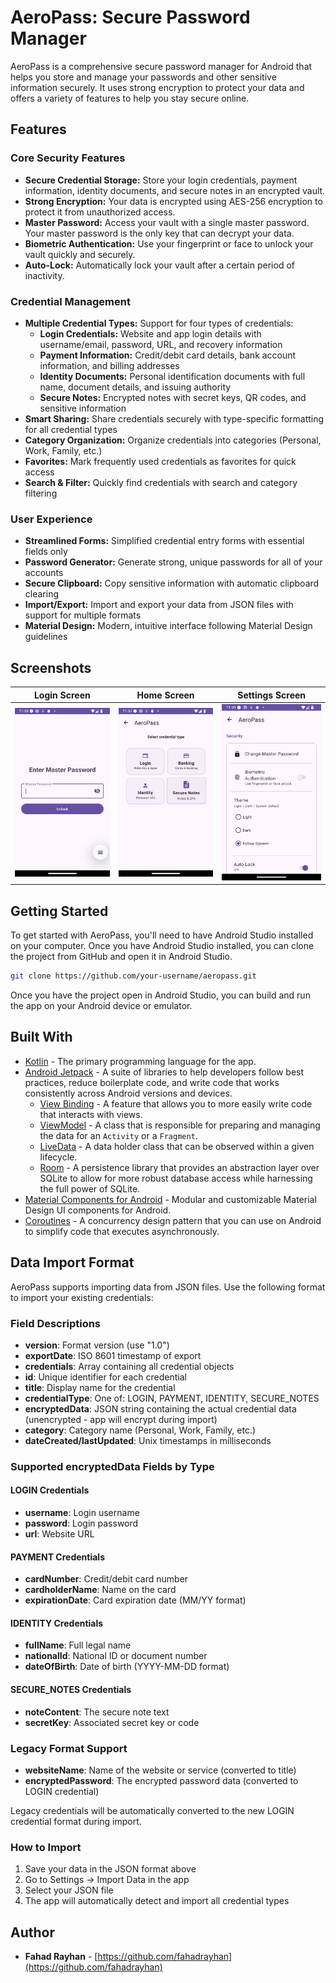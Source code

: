 # AeroPass: Secure Password Manager

AeroPass is a comprehensive secure password manager for Android that helps you store and manage your passwords and other sensitive information securely. It uses strong encryption to protect your data and offers a variety of features to help you stay secure online.

## Features

### Core Security Features
*   **Secure Credential Storage:** Store your login credentials, payment information, identity documents, and secure notes in an encrypted vault.
*   **Strong Encryption:** Your data is encrypted using AES-256 encryption to protect it from unauthorized access.
*   **Master Password:** Access your vault with a single master password. Your master password is the only key that can decrypt your data.
*   **Biometric Authentication:** Use your fingerprint or face to unlock your vault quickly and securely.
*   **Auto-Lock:** Automatically lock your vault after a certain period of inactivity.

### Credential Management
*   **Multiple Credential Types:** Support for four types of credentials:
    - **Login Credentials:** Website and app login details with username/email, password, URL, and recovery information
    - **Payment Information:** Credit/debit card details, bank account information, and billing addresses
    - **Identity Documents:** Personal identification documents with full name, document details, and issuing authority
    - **Secure Notes:** Encrypted notes with secret keys, QR codes, and sensitive information
*   **Smart Sharing:** Share credentials securely with type-specific formatting for all credential types
*   **Category Organization:** Organize credentials into categories (Personal, Work, Family, etc.)
*   **Favorites:** Mark frequently used credentials as favorites for quick access
*   **Search & Filter:** Quickly find credentials with search and category filtering

### User Experience
*   **Streamlined Forms:** Simplified credential entry forms with essential fields only
*   **Password Generator:** Generate strong, unique passwords for all of your accounts
*   **Secure Clipboard:** Copy sensitive information with automatic clipboard clearing
*   **Import/Export:** Import and export your data from JSON files with support for multiple formats
*   **Material Design:** Modern, intuitive interface following Material Design guidelines

## Screenshots

| Login Screen | Home Screen | Settings Screen |
| :---: | :---: | :---: |
| ![Login Screen](screenshots/login.png) | ![Home Screen](screenshots/home.png) | ![Settings Screen](screenshots/settings.png) |

## Getting Started

To get started with AeroPass, you'll need to have Android Studio installed on your computer. Once you have Android Studio installed, you can clone the project from GitHub and open it in Android Studio.

```bash
git clone https://github.com/your-username/aeropass.git
```

Once you have the project open in Android Studio, you can build and run the app on your Android device or emulator.

## Built With

*   [Kotlin](https://kotlinlang.org/) - The primary programming language for the app.
*   [Android Jetpack](https://developer.android.com/jetpack) - A suite of libraries to help developers follow best practices, reduce boilerplate code, and write code that works consistently across Android versions and devices.
    *   [View Binding](https://developer.android.com/topic/libraries/view-binding) - A feature that allows you to more easily write code that interacts with views.
    *   [ViewModel](https://developer.android.com/topic/libraries/architecture/viewmodel) - A class that is responsible for preparing and managing the data for an `Activity` or a `Fragment`.
    *   [LiveData](https://developer.android.com/topic/libraries/architecture/livedata) - A data holder class that can be observed within a given lifecycle.
    *   [Room](https://developer.android.com/topic/libraries/architecture/room) - A persistence library that provides an abstraction layer over SQLite to allow for more robust database access while harnessing the full power of SQLite.
*   [Material Components for Android](https.com/material-components/material-components-android) - Modular and customizable Material Design UI components for Android.
*   [Coroutines](https://kotlinlang.org/docs/reference/coroutines-overview.html) - A concurrency design pattern that you can use on Android to simplify code that executes asynchronously.

## Data Import Format

AeroPass supports importing data from JSON files. Use the following format to import your existing credentials:


### Field Descriptions

- **version**: Format version (use "1.0")
- **exportDate**: ISO 8601 timestamp of export
- **credentials**: Array containing all credential objects
- **id**: Unique identifier for each credential
- **title**: Display name for the credential
- **credentialType**: One of: LOGIN, PAYMENT, IDENTITY, SECURE_NOTES
- **encryptedData**: JSON string containing the actual credential data (unencrypted - app will encrypt during import)
- **category**: Category name (Personal, Work, Family, etc.)
- **dateCreated/lastUpdated**: Unix timestamps in milliseconds

### Supported encryptedData Fields by Type

#### LOGIN Credentials
- **username**: Login username
- **password**: Login password
- **url**: Website URL

#### PAYMENT Credentials
- **cardNumber**: Credit/debit card number
- **cardholderName**: Name on the card
- **expirationDate**: Card expiration date (MM/YY format)

#### IDENTITY Credentials
- **fullName**: Full legal name
- **nationalId**: National ID or document number
- **dateOfBirth**: Date of birth (YYYY-MM-DD format)

#### SECURE_NOTES Credentials
- **noteContent**: The secure note text
- **secretKey**: Associated secret key or code

### Legacy Format Support


- **websiteName**: Name of the website or service (converted to title)
- **encryptedPassword**: The encrypted password data (converted to LOGIN credential)

Legacy credentials will be automatically converted to the new LOGIN credential format during import.

### How to Import

1. Save your data in the JSON format above
2. Go to Settings → Import Data in the app
3. Select your JSON file
4. The app will automatically detect and import all credential types

## Author

*   **Fahad Rayhan** - [https://github.com/fahadrayhan](https://github.com/fahadrayhan)
